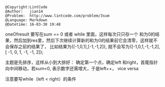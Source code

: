 ```
@Copyright:LintCode
@Author:   jian14
@Problem:  http://www.lintcode.com/problem/3sum
@Language: Markdown
@Datetime: 16-03-30 19:48
```

oneOfresult 要写在sum == 0 或者 while 里面，这样每次只只存一个 和为0的结果，然后加到res里，然后下次继续计算新的和为0的结果前它会清零，这样就不会保存之前的结果了， 比如结果为{[-1,0,1],[-1,-1,2]}, 就不会写为{[-1,0,1,-1,-1,2], [ -1, 0, 1, -1, -1, 2]}; 

主题是先排序，这样从小到大排好：
确定第一个点，确定left 和right，首尾指针向中间移动，若sum<0, 表示数字还需增大，于是left++， vice versa

注意要写while（left < right）的条件